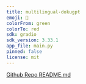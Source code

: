 ```yaml
---
title: multilingual-dokugpt
emoji: 🦀
colorFrom: green
colorTo: red
sdk: gradio
sdk_version: 3.33.1
app_file: main.py
pinned: false
license: mit
---
```


[Github Repo README.md](https://github.com/ffreemt/multilingual-dokugpt/blob/main/README1.md)
